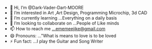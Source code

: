 - 👋 Hi, I’m @Dark-Vader-Dart-MOORE
- 👀 I’m interested in Art ,Art Design, Programming Microchip, 3d CAD 
- 🌱 I’m currently learning ...Everything on a daily basis
- 💞️ I’m looking to collaborate on ...People of Like minds
- 📫 How to reach me ...ememeejike@gmail.com
- 😄 Pronouns: ..."What is means to love is to be loved
- ⚡ Fun fact: ...I play the Guitar and Song Writer

<!---
Dark-Vader-Dart-MOORE/Dark-Vader-Dart-MOORE is a ✨ special ✨ repository because its `README.md` (this file) appears on your GitHub profile.
You can click the Preview link to take a look at your changes.
--->
